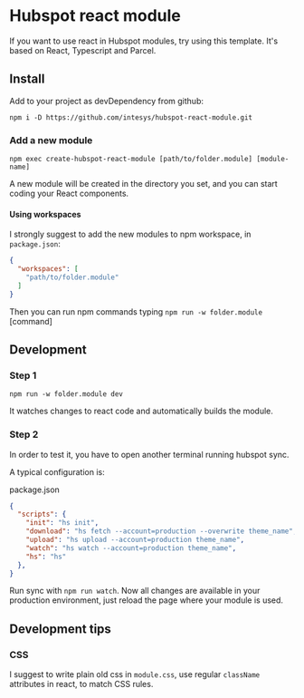 # Hubspot react module

If you want to use react in Hubspot modules, try using this template. It's based on React, Typescript and Parcel.

## Install

Add to your project as devDependency from github:

`npm i -D https://github.com/intesys/hubspot-react-module.git`

### Add a new module

`npm exec create-hubspot-react-module [path/to/folder.module] [module-name]`

A new module will be created in the directory you set, and you can start coding your React components.

#### Using workspaces

I strongly suggest to add the new modules to npm workspace, in `package.json`:

```json
{
  "workspaces": [
    "path/to/folder.module"
  ]
}
```

Then you can run npm commands typing `npm run -w folder.module` [command]

## Development

### Step 1

`npm run -w folder.module dev`

It watches changes to react code and automatically builds the module. 

### Step 2

In order to test it, you have to open another terminal running hubspot sync.

A typical configuration is:

package.json
```json
{
  "scripts": {
    "init": "hs init",
    "download": "hs fetch --account=production --overwrite theme_name",
    "upload": "hs upload --account=production theme_name",
    "watch": "hs watch --account=production theme_name",
    "hs": "hs"
  },
}
```

Run sync with `npm run watch`. Now all changes are available in your production environment, just reload the page where your module is used.

## Development tips

### CSS

I suggest to write plain old css in `module.css`, use regular `className` attributes in react, to match CSS rules.